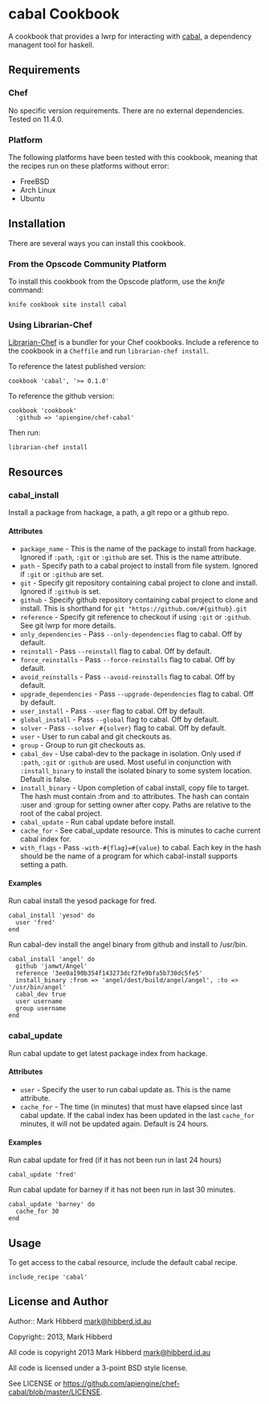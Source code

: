 cabal Cookbook
==============

A cookbook that provides a lwrp for interacting with
[cabal](http://www.haskell.org/haskellwiki/Cabal-Install), a
dependency managent tool for haskell.

Requirements
------------

### Chef

No specific version requirements. There are no external
dependencies. Tested on 11.4.0.

### Platform

The following platforms have been tested with this cookbook, meaning that the
recipes run on these platforms without error:

 * FreeBSD
 * Arch Linux
 * Ubuntu


Installation
------------

There are several ways you can install this cookbook.

### <a name="installation-platform"></a> From the Opscode Community Platform

To install this cookbook from the Opscode platform, use the *knife* command:

    knife cookbook site install cabal

### <a name="installation-librarian"></a> Using Librarian-Chef

[Librarian-Chef](https://github.com/applicationsonline/librarian-chef)
is a bundler for your Chef cookbooks.  Include a reference to the
cookbook in a `Cheffile` and run `librarian-chef install`.

To reference the latest published version:

    cookbook 'cabal', '>= 0.1.0'

To reference the github version:

    cookbook 'cookbook'
      :github => 'apiengine/chef-cabal'

Then run:

    librarian-chef install

Resources
---------


### cabal_install

Install a package from hackage, a path, a git repo or a github repo.

#### Attributes

 * `package_name` - This is the name of the package to install from hackage. Ignored if `:path`, `:git` or `:github` are set. This is the name attribute.
 * `path` - Specify path to a cabal project to install from file system. Ignored if `:git` or `:github` are set.
 * `git` - Specify git repository containing cabal project to clone and install. Ignored if `:github` is set.
 * `github` - Specify github repository containing cabal project to clone and install. This is shorthand for `git "https://github.com/#{github}.git`
 * `reference` - Specify git reference to checkout if using `:git` or `:github`. See git lwrp for more details.
 * `only_dependencies` - Pass `--only-dependencies` flag to cabal. Off by default.
 * `reinstall` - Pass `--reinstall` flag to cabal. Off by default.
 * `force_reinstalls` - Pass `--force-reinstalls` flag to cabal. Off by default.
 * `avoid_reinstalls` - Pass `--avoid-reinstalls` flag to cabal. Off by default.
 * `upgrade_dependencies` - Pass `--upgrade-dependencies` flag to cabal. Off by default.
 * `user_install` - Pass `--user` flag to cabal. Off by default.
 * `global_install` - Pass `--global` flag to cabal. Off by default.
 * `solver` - Pass `--solver #{solver}` flag to cabal. Off by default.
 * `user` - User to run cabal and git checkouts as.
 * `group` - Group to run git checkouts as.
 * `cabal_dev` - Use cabal-dev to the package in isolation. Only used if `:path`, `:git` or `:github` are used. Most useful in conjunction with `:install_binary` to install the isolated binary to some system location. Default is false.
 * `install_binary` - Upon completion of cabal install, copy file to target. The hash must contain :from and :to attributes. The hash can contain :user and :group for setting owner after copy. Paths are relative to the root of the cabal project.
 * `cabal_update` - Run cabal update before install.
 * `cache_for` - See cabal_update resource. This is minutes to cache current cabal index for.
 * `with_flags` - Pass `-with-#{flag}=#{value}` to cabal. Each key in the hash should be the name of a program for which cabal-install supports setting a path.

</table>

#### Examples

Run cabal install the yesod package for fred.

    cabal_install 'yesod' do
      user 'fred'
    end


Run cabal-dev install the angel binary from github and install to /usr/bin.

    cabal_install 'angel' do
      github 'jamwt/Angel'
      reference '3ee0a190b354f143273dcf2fe9bfa5b730dc5fe5'
      install_binary :from => 'angel/dest/build/angel/angel', :to => '/usr/bin/angel'
      cabal_dev true
      user username
      group username
    end

### cabal_update

Run cabal update to get latest package index from hackage.

#### Attributes

 * `user` - Specify the user to run cabal update as. This is the name attribute.
 * `cache_for` - The time (in minutes) that must have elapsed since last cabal update. If the cabal index has been updated in the last `cache_for` minutes, it will not be updated again. Default is 24 hours.

#### Examples

Run cabal update for fred (if it has not been run in last 24 hours)

    cabal_update 'fred'


Run cabal update for barney if it has not been run in last 30 minutes.

    cabal_update 'barney' do
      cache_for 30
    end

Usage
-----

To get access to the cabal resource, include the default cabal recipe.

    include_recipe 'cabal'



License and Author
------------------

Author:: Mark Hibberd <mark@hibberd.id.au>

Copyright:: 2013, Mark Hibberd

All code is copyright 2013 Mark Hibberd <mark@hibberd.id.au>

All code is licensed under a 3-point BSD style license.

See LICENSE or https://github.com/apiengine/chef-cabal/blob/master/LICENSE.
